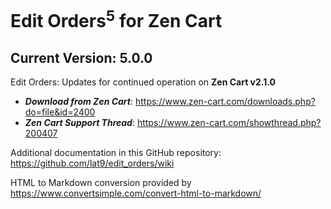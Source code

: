 # Edit Orders<sup>5</sup> for Zen Cart

## Current Version: 5.0.0

Edit Orders: Updates for continued operation on **Zen Cart v2.1.0**

- _**Download from Zen Cart**_: https://www.zen-cart.com/downloads.php?do=file&id=2400
- _**Zen Cart Support Thread**_: https://www.zen-cart.com/showthread.php?200407

Additional documentation in this GitHub repository: https://github.com/lat9/edit_orders/wiki

HTML to Markdown conversion provided by https://www.convertsimple.com/convert-html-to-markdown/